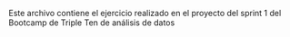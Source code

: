Este archivo contiene el ejercicio realizado en el proyecto del sprint 1 del Bootcamp de Triple Ten de análisis de datos
